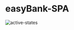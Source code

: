# easyBank-SPA
![active-states](https://user-images.githubusercontent.com/90290161/219472325-d57ec182-9df4-4593-95c2-0276fdcce942.jpg)
